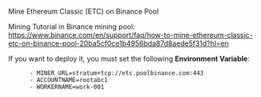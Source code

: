 Mine Ethereum Classic (ETC) on Binance Pool

Mining Tutorial in Binance mining pool: https://www.binance.com/en/support/faq/how-to-mine-ethereum-classic-etc-on-binance-pool-20ba5cf0ce1b4956bda87d8aede5f31d?hl=en

If you want to deploy it, you must set the following **Environment Variable**:

```
      - MINER_URL=stratum+tcp://etc.poolbinance.com:443
      - ACCOUNTNAME=rootabc1
      - WORKERNAME=work-001
```

